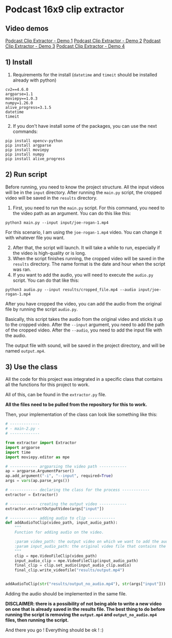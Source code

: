 # Podcast 16x9 clip extractor 

## Video demos 
[Podcast Clip Extractor - Demo 1](https://youtu.be/OQPJywNL38s)
[Podcast Clip Extractor - Demo 2](https://youtu.be/IdBEriMVhHQ)
[Podcast Clip Extractor - Demo 3](https://youtu.be/zmxIig9M6y8)
[Podcast Clip Extractor - Demo 4](https://youtu.be/AiJ9lxnGIjo)

## 1) Install 

1. Requirements for the install (```datetime``` and ```timeit``` should be installed already with python)
```shell
cv2==4.6.0
argparse=1.1
moviepy==1.0.3
numpy=1.26.0
alive_progress=3.1.5
datetime
timeit
```

2. If you don't have install some of the packages, you can use the next commands: 
```shell
pip install opencv-python 
pip install argparse
pip install moviepy
pip install numpy
pip install alive_progress
```

## 2) Run script

Before running, you need to know the project structure. All the input videos will be in the ```input``` directory. After running the ```main.py``` script, the cropped video will be saved in the ```results``` directory.

1. First, you need to run the ```main.py``` script. For this command, you need to the video path as an argument. You can do this like this:
```shell
python3 main.py --input input/joe-rogan-1.mp4
```

For this scenario, I am using the ```joe-rogan-1.mp4``` video. You can change it with whatever file you want. 

2. After that, the script will launch. It will take a while to run, especially if the video is high-quality or is long. 
3. When the script finishes running, the cropped video will be saved in the ```results``` directory. The name format is the date and hour when the script was ran. 
4. If you want to add the audio, you will need to execute the ```audio.py``` script. You can do that like this:
```shell
python3 audio.py --input results/cropped_file.mp4 --audio input/joe-rogan-1.mp4
```

After you have cropped the video, you can add the audio from the original file by running the script ```audio.py```. 

Basically, this script takes the audio from the original video and sticks it up to the cropped video. After the ```--input``` argument, you need to add the path of the cropped video. After the ```--audio```, you need to add the input file with the audio. 


The output file with sound, will be saved in the project directory, and will be named ```output.mp4```.


## 3) Use the class
All the code for this project was integrated in a specific class that contains all the functions for this project to work. 

All of this, can be found in the ```extractor.py``` file.

**All the files need to be pulled from the repository for this to work.**

Then, your implementation of the class can look like something like this:

```python
# -------------
# - main-2.py -
# -------------

from extractor import Extractor
import argparse
import time
import moviepy.editor as mpe

# ------------ argparsing the video path ------------
ap = argparse.ArgumentParser()
ap.add_argument("-i", "--input", required=True)
args = vars(ap.parse_args())

# ------------ declaring the class for the process ------------
extractor = Extractor()

# ------------ creating the output video ------------
extractor.extractOutputVideo(args["input"])

# ------------ adding audio to clip ------------
def addAudioToClip(video_path, input_audio_path):
    """
    Function for adding audio on the video.

    :param video_path: the output video on which we want to add the audio
    :param input_audio_path: the original video file that contains the audio
    """
    clip = mpe.VideoFileClip(video_path)
    input_audio_clip = mpe.VideoFileClip(input_audio_path)
    final_clip = clip.set_audio(input_audio_clip.audio)
    final_clip.write_videofile("results/output.mp4")


addAudioToClip(str("results/output_no_audio.mp4"), str(args["input"]))
```

Adding the audio should be implemented in the same file.

**DISCLAIMER: there is a possibility of not being able to write a new video on one that is already saved in the results file. The best thing to do before running the script is removing the ```output.mp4``` and ```output_no_audio.mp4``` files, then running the script.**

And there you go ! Everything should be ok ! :) 



